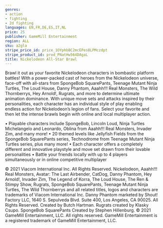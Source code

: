```yaml
---
genres:
- action
- fighting
- 2d fighting
languages: EN,FR,DE,ES,IT,NL
price: 25
publisher: GameMill Entertainment
region: ALL
sku: a2gla
stripe_price_id: price_1OYphbBC2mcEPes8LPMczdpt
stripe_product_id: prod_PNatHw564DAgaL
title: Nickelodeon All-Star Brawl
---
```


Brawl it out as your favorite Nickelodeon characters in bombastic platform battles! With a power-packed cast of heroes from the Nickelodeon universe, face-off with all-stars from SpongeBob SquarePants, Teenage Mutant Ninja Turtles, The Loud House, Danny Phantom, Aaahh!!! Real Monsters, The Wild Thornberrys, Hey Arnold!, Rugrats, and more to determine ultimate animation dominance. With unique move sets and attacks inspired by their personalities, each character has an individual style of play enabling endless action for Nickelodeon’s legion of fans. Select your favorite and then let the intense brawls begin with online and local multiplayer action.

• Playable characters include SpongeBob, Lincoln Loud, Ninja Turtles Michelangelo and Leonardo, Oblina from Aaahh!!! Real Monsters, Invader Zim, and many more!
• 20 themed levels like Jellyfish Fields from the SpongeBob SquarePants series, Technodrome from Teenage Mutant Ninja Turtles series, plus many more!
• Each character offers a completely different and innovative playstyle and move set drawn from their lovable personalities
• Battle your friends locally with up to 4 players simultaneously or in online competitive multiplayer

© 2021 Viacom International Inc. All Rights Reserved. Nickelodeon, Aaahh!!! Real Monsters, Avatar: The Last Airbender, CatDog, Danny Phantom, Hey Arnold!, Invader Zim, The Legend of Korra, The Loud House, The Ren &amp; Stimpy Show, Rugrats, SpongeBob SquarePants, Teenage Mutant Ninja Turtles, The Wild Thornberrys and all related titles, logos and characters are trademarks of Viacom International Inc. Danny Phantom marketed by Shout! Factory LLC, 1640 S. Sepulveda Blvd. Suite 400, Los Angeles, CA 90025. All Rights Reserved. Created by Butch Hartman. Rugrats created by Klasky Csupo. SpongeBob SquarePants Created by Stephen Hillenburg. © 2021 GameMill Entertainment, LLC. All rights reserved. GameMill Entertainment is a registered trademark of GameMill Entertainment, LLC.